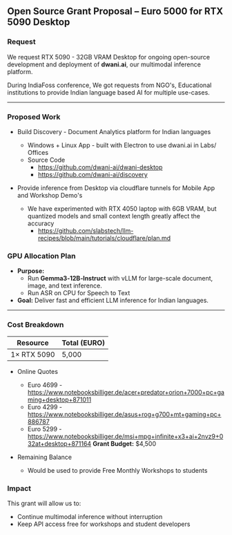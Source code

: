 ## Open Source Grant Proposal – Euro 5000 for RTX 5090 Desktop

### Request
We request RTX 5090 - 32GB VRAM Desktop for ongoing open-source development and deployment of **dwani.ai**, our multimodal inference platform.

During IndiaFoss conference, We got requests from NGO's, Educational institutions to provide Indian language based AI for multiple use-cases.

---

### Proposed Work
  - Build Discovery - Document Analytics platform for Indian languages
    - Windows + Linux App - built with Electron to use dwani.ai in Labs/ Offices
    - Source Code
      - https://github.com/dwani-ai/dwani-desktop
      - https://github.com/dwani-ai/discovery

  - Provide inference from Desktop via cloudflare tunnels for Mobile App and Workshop Demo's
    - We have experimented with RTX 4050 laptop with 6GB VRAM, but quantized models and small context length greatly affect the accuracy
      - https://github.com/slabstech/llm-recipes/blob/main/tutorials/cloudflare/plan.md 


### GPU Allocation Plan

- **Purpose:** 
  - Run **Gemma3‑12B‑Instruct** with vLLM for large-scale document, image, and text inference.  
  - Run ASR on CPU for Speech to Text
- **Goal:** Deliver fast and efficient LLM inference for Indian languages.

---

### Cost Breakdown

| Resource | Total (EURO) |
|----------|----------------|
| 1× RTX 5090  | 5,000   |

- Online Quotes
  - Euro 4699 - https://www.notebooksbilliger.de/acer+predator+orion+7000+pc+gaming+desktop+871011
  - Euro 4299 - https://www.notebooksbilliger.de/asus+rog+g700+mt+gaming+pc+886787
  - Euro 5299 - https://www.notebooksbilliger.de/msi+mpg+infinite+x3+ai+2nvz9+032at+desktop+871164
**Grant Budget:** $4,500  

- Remaining Balance 
  - Would be used to provide Free Monthly Workshops to students


### Impact
This grant will allow us to:  
- Continue multimodal inference without interruption  
- Keep API access free for workshops and student developers
